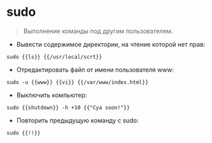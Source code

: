 # sudo

> Выполнение команды под другим пользователем.

- Вывести содержимое директории, на чтение которой нет прав:

`sudo {{ls}} {{/usr/local/scrt}}`

- Отредактировать файл от имени пользователя www:

`sudo -u {{www}} {{vi}} {{/var/www/index.html}}`

- Выключить компьютер:

`sudo {{shutdown}} -h +10 {{"Cya soon!"}}`

- Повторить предыдущую команду с sudo:

`sudo {{!!}}`
